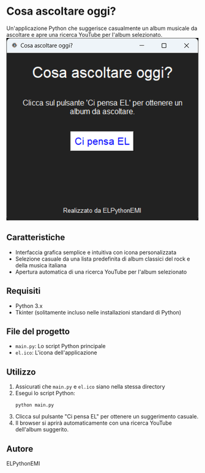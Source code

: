 # Cosa ascoltare oggi?

Un'applicazione Python che suggerisce casualmente un album musicale da ascoltare e apre una ricerca YouTube per l'album selezionato.
[![Cosa-ascoltare-oggi Screenshot](ascolto.png)](ascolto.png)

## Caratteristiche

- Interfaccia grafica semplice e intuitiva con icona personalizzata
- Selezione casuale da una lista predefinita di album classici del rock e della musica italiana
- Apertura automatica di una ricerca YouTube per l'album selezionato

## Requisiti

- Python 3.x
- Tkinter (solitamente incluso nelle installazioni standard di Python)

## File del progetto

- `main.py`: Lo script Python principale
- `el.ico`: L'icona dell'applicazione

## Utilizzo

1. Assicurati che `main.py` e `el.ico` siano nella stessa directory
2. Esegui lo script Python:
   ```
   python main.py
   ```
3. Clicca sul pulsante "Ci pensa EL" per ottenere un suggerimento casuale.
4. Il browser si aprirà automaticamente con una ricerca YouTube dell'album suggerito.

## Autore

ELPythonEMI

